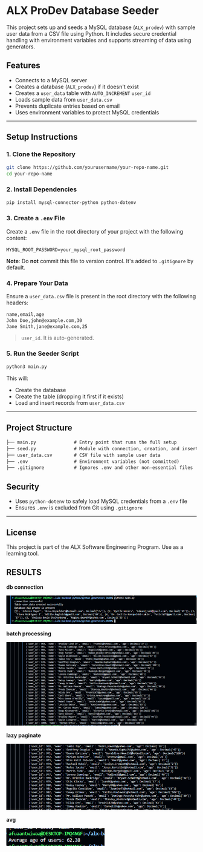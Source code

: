 # ALX ProDev Database Seeder

This project sets up and seeds a MySQL database (`ALX_prodev`) with sample user data from a CSV file using Python. It includes secure credential handling with environment variables and supports streaming of data using generators.

## Features

* Connects to a MySQL server
* Creates a database (`ALX_prodev`) if it doesn't exist
* Creates a `user_data` table with `AUTO_INCREMENT` `user_id`
* Loads sample data from `user_data.csv`
* Prevents duplicate entries based on email
* Uses environment variables to protect MySQL credentials

---

## Setup Instructions

### 1. Clone the Repository

```bash
git clone https://github.com/yourusername/your-repo-name.git
cd your-repo-name
```

### 2. Install Dependencies

```bash
pip install mysql-connector-python python-dotenv
```

### 3. Create a `.env` File

Create a `.env` file in the root directory of your project with the following content:

```env
MYSQL_ROOT_PASSWORD=your_mysql_root_password
```

**Note**: Do **not** commit this file to version control. It's added to `.gitignore` by default.

### 4. Prepare Your Data

Ensure a `user_data.csv` file is present in the root directory with the following headers:

```csv
name,email,age
John Doe,john@example.com,30
Jane Smith,jane@example.com,25
```

> `user_id`. It is auto-generated.

### 5. Run the Seeder Script

```bash
python3 main.py
```

This will:

* Create the database
* Create the table (dropping it first if it exists)
* Load and insert records from `user_data.csv`

---

## Project Structure

```txt
├── main.py              # Entry point that runs the full setup
├── seed.py              # Module with connection, creation, and insert logic
├── user_data.csv        # CSV file with sample user data
├── .env                 # Environment variables (not committed)
├── .gitignore           # Ignores .env and other non-essential files
```

## Security

* Uses `python-dotenv` to safely load MySQL credentials from a `.env` file
* Ensures `.env` is excluded from Git using `.gitignore`

---

## License
This project is part of the ALX Software Engineering Program. Use as a learning tool.


## RESULTS
**db connection**

![db-connect](./python-generators-0x00/images/0.png)

**batch processing**

![batch](./python-generators-0x00/images/batch.png)

**lazy paginate**

![lazy](./python-generators-0x00/images/lazy.png)

**avg**

![avg](./python-generators-0x00/images/avg.png)
